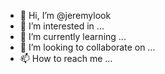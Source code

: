 - 👋 Hi, I’m @jeremylook
- 👀 I’m interested in ...
- 🌱 I’m currently learning ...
- 💞️ I’m looking to collaborate on ...
- 📫 How to reach me ...

<!---
jeremylook/jeremylook is a ✨ special ✨ repository because its `README.md` (this file) appears on your GitHub profile.
You can click the Preview link to take a look at your changes.
--->
